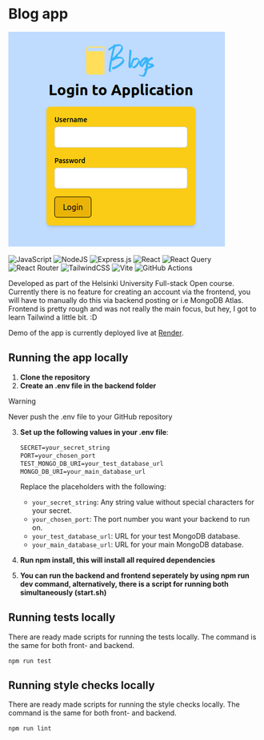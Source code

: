 # Blog app

![alt text](image.png)

![JavaScript](https://img.shields.io/badge/javascript-%23323330.svg?style=for-the-badge&logo=javascript&logoColor=%23F7DF1E) ![NodeJS](https://img.shields.io/badge/node.js-6DA55F?style=for-the-badge&logo=node.js&logoColor=white) ![Express.js](https://img.shields.io/badge/express.js-%23404d59.svg?style=for-the-badge&logo=express&logoColor=%2361DAFB) ![React](https://img.shields.io/badge/react-%2320232a.svg?style=for-the-badge&logo=react&logoColor=%2361DAFB) ![React Query](https://img.shields.io/badge/-React%20Query-FF4154?style=for-the-badge&logo=react%20query&logoColor=white) ![React Router](https://img.shields.io/badge/React_Router-CA4245?style=for-the-badge&logo=react-router&logoColor=white) ![TailwindCSS](https://img.shields.io/badge/tailwindcss-%2338B2AC.svg?style=for-the-badge&logo=tailwind-css&logoColor=white) ![Vite](https://img.shields.io/badge/vite-%23646CFF.svg?style=for-the-badge&logo=vite&logoColor=white) ![GitHub Actions](https://img.shields.io/badge/github%20actions-%232671E5.svg?style=for-the-badge&logo=githubactions&logoColor=white)

Developed as part of the Helsinki University Full-stack Open course. Currently there is no feature for creating an account via the frontend, you will have to manually do this via backend posting or i.e MongoDB Atlas. Frontend is pretty rough and was not really the main focus, but hey, I got to learn Tailwind a little bit. :D

Demo of the app is currently deployed live at [Render](https://blog-app-ouxe.onrender.com/).

## Running the app locally

1. **Clone the repository**
2. **Create an .env file in the backend folder**
> [!WARNING]
> Never push the .env file to your GitHub repository
3. **Set up the following values in your .env file**:
    ```
    SECRET=your_secret_string
    PORT=your_chosen_port
    TEST_MONGO_DB_URI=your_test_database_url
    MONGO_DB_URI=your_main_database_url
    ```

    Replace the placeholders with the following:
    - `your_secret_string`: Any string value without special characters for your secret.
    - `your_chosen_port`: The port number you want your backend to run on.
    - `your_test_database_url`: URL for your test MongoDB database.
    - `your_main_database_url`: URL for your main MongoDB database.
4. **Run npm install, this will install all required dependencies**
5. **You can run the backend and frontend seperately by using npm run dev command, alternatively, there is a script for running both simultaneously (start.sh)**

## Running tests locally

There are ready made scripts for running the tests locally. The command is the same for both front- and backend.

```
npm run test
```

## Running style checks locally

There are ready made scripts for running the style checks locally. The command is the same for both front- and backend.

```
npm run lint
```

